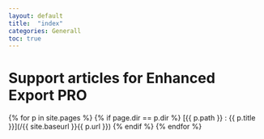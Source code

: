 ```yaml
---
layout: default
title:  "index"
categories: Generall
toc: true
---
```


# Support articles for Enhanced Export PRO 
{% for p in site.pages %}
    {% if page.dir == p.dir %}
        [{{ p.path }} : {{ p.title }}](/{{ site.baseurl }}{{ p.url }})
    {% endif %}
{% endfor %}
 
